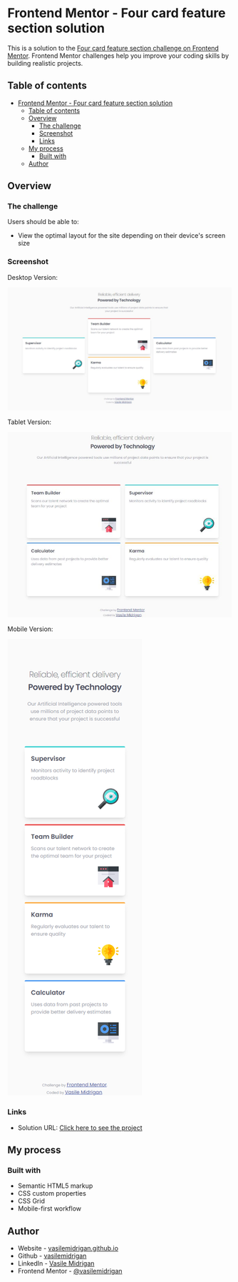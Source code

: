 # Frontend Mentor - Four card feature section solution

This is a solution to the [Four card feature section challenge on Frontend Mentor](https://www.frontendmentor.io/challenges/four-card-feature-section-weK1eFYK). Frontend Mentor challenges help you improve your coding skills by building realistic projects.

## Table of contents

- [Frontend Mentor - Four card feature section solution](#frontend-mentor---four-card-feature-section-solution)
  - [Table of contents](#table-of-contents)
  - [Overview](#overview)
    - [The challenge](#the-challenge)
    - [Screenshot](#screenshot)
    - [Links](#links)
  - [My process](#my-process)
    - [Built with](#built-with)
  - [Author](#author)

## Overview

### The challenge

Users should be able to:

- View the optimal layout for the site depending on their device's screen size

### Screenshot

Desktop Version:

![](images/screenshots/desktop_version.jpg)

Tablet Version:

![](images/screenshots/tablet_version.jpg)

Mobile Version:

![](images/screenshots/mobile_version.png)

### Links

- Solution URL: [Click here to see the project](https://vasilemidrigan.github.io/four-card-feature-section/)

## My process

### Built with

- Semantic HTML5 markup
- CSS custom properties
- CSS Grid
- Mobile-first workflow

## Author

- Website - [vasilemidrigan.github.io](https://vasilemidrigan.github.io/)
- Github - [vasilemidrigan](https://github.com/vasilemidrigan)
- LinkedIn - [Vasile Midrigan](https://www.linkedin.com/in/vasile-midrigan/)
- Frontend Mentor - [@vasilemidrigan](https://www.frontendmentor.io/profile/vasilemidrigan)
